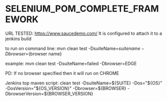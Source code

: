 # SELENIUM_POM_COMPLETE_FRAMEWORK

URL TESTED: https://www.saucedemo.com/
It is configured to attach it to a jenkins build

to run on command line:
mvn clean test -DsuiteName=${suite name} -Dbrowser=${browser name}

example:
mvn clean test -DsuiteName=failed -Dbrowser=EDGE

PD: If no browser specified then it will run on CHROME

Jenkins top maven script:
clean test -DsuiteName=${SUITE} -Dos="${OS}" -DosVersion="${OS_VERSION}" -Dbrowser=${BROWSER} -DbrowserVersion=${BROWSER_VERSION}
